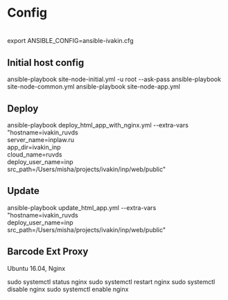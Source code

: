 # #########
# Config
# #########

export ANSIBLE_CONFIG=ansible-ivakin.cfg

## Initial host config

ansible-playbook site-node-initial.yml -u root --ask-pass
ansible-playbook site-node-common.yml
ansible-playbook site-node-app.yml


## Deploy

ansible-playbook deploy_html_app_with_nginx.yml --extra-vars \
  "hostname=ivakin_ruvds \
  server_name=inplaw.ru \
  app_dir=ivakin_inp \
  cloud_name=ruvds \
  deploy_user_name=inp \
  src_path=/Users/misha/projects/ivakin/inp/web/public"


## Update

ansible-playbook update_html_app.yml --extra-vars \
  "hostname=ivakin_ruvds \
  deploy_user_name=inp \
  src_path=/Users/misha/projects/ivakin/inp/web/public"


## Barcode Ext Proxy

Ubuntu 16.04, Nginx

sudo systemctl status nginx
sudo systemctl restart nginx
sudo systemctl disable nginx
sudo systemctl enable nginx



